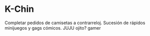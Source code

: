 # K-Chin
Completar pedidos de camisetas a contrarreloj. Sucesión de rápidos minijuegos y gags cómicos.
JUJU
ojito?
gamer
